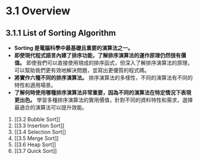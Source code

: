 # 3.1 Overview
## 3.1.1 List of Sorting Algorithm

- **Sorting 是電腦科學中最基礎且重要的演算法之一。** 
- **即使現代程式語言內建了排序功能，了解排序演算法的運作原理仍然很有價值。** 即使我們可以直接使用現成的排序函式，但深入了解排序演算法的原理，可以幫助我們更有效地解決問題，並寫出更優質的程式碼。
- **將實作六種不同的排序演算法。** 排序演算法的多樣性，不同的演算法有不同的特性和適用場景。
- **了解何時使用哪種排序演算法非常重要，因為不同的演算法在特定情況下表現更出色。** 學習多種排序演算法的實用價值，針對不同的資料特性和需求，選擇最適合的演算法可以提升效能。

1. [[3.2 Bubble Sort]]
2. [[3.3 Insertion Sort]]
3. [[3.4 Selection Sort]]
4. [[3.5 Merge Sort]]
5. [[3.6 Heap Sort]]
6. [[3.7 Quick Sort]]

